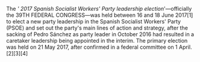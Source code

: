 The _' 2017 Spanish Socialist Workers' Party leadership election_'—officially the 39TH FEDERAL CONGRESS—was held between 16 and 18 June 2017[1] to elect a new party leadership in the Spanish Socialist Workers' Party (PSOE) and set out the party's main lines of action and strategy, after the sacking of Pedro Sánchez as party leader in October 2016 had resulted in a caretaker leadership being appointed in the interim. The primary election was held on 21 May 2017, after confirmed in a federal committee on 1 April.[2][3][4]
